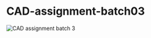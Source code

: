 # CAD-assignment-batch03
![CAD assignment batch 3](https://user-images.githubusercontent.com/68864109/168229744-f7b14b08-4894-4eb2-b254-953f8ee645ee.jpg)

